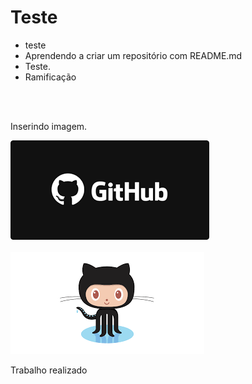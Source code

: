 # Teste 
<ul>

<li>teste</li>
<li>Aprendendo a criar um repositório com README.md</li>
<li>Teste.</li>

<li>Ramificação</li>

</ul>
<br/>
<br/>

<p>Inserindo imagem.</p>
<img src="https://github.com/leonardo-leosantos/Teste/blob/master/git.png"/>
<br />
<br />
<img src="https://github.com/leonardo-leosantos/Teste/blob/master/download.png"/>
<p>Trabalho realizado</p>
